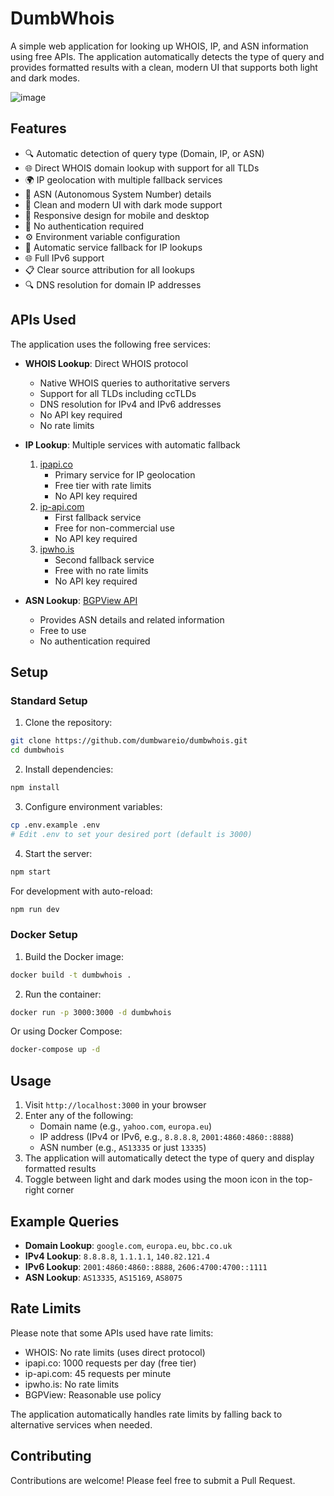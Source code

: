 # DumbWhois

A simple web application for looking up WHOIS, IP, and ASN information using free APIs. The application automatically detects the type of query and provides formatted results with a clean, modern UI that supports both light and dark modes.

![image](https://github.com/user-attachments/assets/1f53b683-8974-4c83-9f14-d97aa862d531)


## Features

- 🔍 Automatic detection of query type (Domain, IP, or ASN)
- 🌐 Direct WHOIS domain lookup with support for all TLDs
- 🌍 IP geolocation with multiple fallback services
- 🔢 ASN (Autonomous System Number) details
- 🎨 Clean and modern UI with dark mode support
- 📱 Responsive design for mobile and desktop
- 🚫 No authentication required
- ⚙️ Environment variable configuration
- 🔄 Automatic service fallback for IP lookups
- 🌐 Full IPv6 support
- 📋 Clear source attribution for all lookups
- 🔍 DNS resolution for domain IP addresses

## APIs Used

The application uses the following free services:

- **WHOIS Lookup**: Direct WHOIS protocol
  - Native WHOIS queries to authoritative servers
  - Support for all TLDs including ccTLDs
  - DNS resolution for IPv4 and IPv6 addresses
  - No API key required
  - No rate limits

- **IP Lookup**: Multiple services with automatic fallback
  1. [ipapi.co](https://ipapi.co)
     - Primary service for IP geolocation
     - Free tier with rate limits
     - No API key required
  2. [ip-api.com](https://ip-api.com)
     - First fallback service
     - Free for non-commercial use
     - No API key required
  3. [ipwho.is](https://ipwho.is)
     - Second fallback service
     - Free with no rate limits
     - No API key required

- **ASN Lookup**: [BGPView API](https://bgpview.docs.apiary.io/)
  - Provides ASN details and related information
  - Free to use
  - No authentication required

## Setup

### Standard Setup

1. Clone the repository:
```bash
git clone https://github.com/dumbwareio/dumbwhois.git
cd dumbwhois
```

2. Install dependencies:
```bash
npm install
```

3. Configure environment variables:
```bash
cp .env.example .env
# Edit .env to set your desired port (default is 3000)
```

4. Start the server:
```bash
npm start
```

For development with auto-reload:
```bash
npm run dev
```

### Docker Setup

1. Build the Docker image:
```bash
docker build -t dumbwhois .
```

2. Run the container:
```bash
docker run -p 3000:3000 -d dumbwhois
```

Or using Docker Compose:
```bash
docker-compose up -d
```

## Usage

1. Visit `http://localhost:3000` in your browser
2. Enter any of the following:
   - Domain name (e.g., `yahoo.com`, `europa.eu`)
   - IP address (IPv4 or IPv6, e.g., `8.8.8.8`, `2001:4860:4860::8888`)
   - ASN number (e.g., `AS13335` or just `13335`)
3. The application will automatically detect the type of query and display formatted results
4. Toggle between light and dark modes using the moon icon in the top-right corner

## Example Queries

- **Domain Lookup**: `google.com`, `europa.eu`, `bbc.co.uk`
- **IPv4 Lookup**: `8.8.8.8`, `1.1.1.1`, `140.82.121.4`
- **IPv6 Lookup**: `2001:4860:4860::8888`, `2606:4700:4700::1111`
- **ASN Lookup**: `AS13335`, `AS15169`, `AS8075`

## Rate Limits

Please note that some APIs used have rate limits:
- WHOIS: No rate limits (uses direct protocol)
- ipapi.co: 1000 requests per day (free tier)
- ip-api.com: 45 requests per minute
- ipwho.is: No rate limits
- BGPView: Reasonable use policy

The application automatically handles rate limits by falling back to alternative services when needed.

## Contributing

Contributions are welcome! Please feel free to submit a Pull Request.
